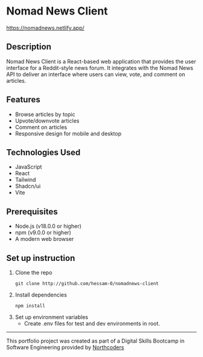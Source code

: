 # Nomad News Client

https://nomadnews.netlify.app/

## Description

Nomad News Client is a React-based web application that provides the user interface for a Reddit-style news forum. It integrates with the Nomad News API to deliver an interface where users can view, vote, and comment on articles.

## Features

- Browse articles by topic
- Upvote/downvote articles
- Comment on articles
- Responsive design for mobile and desktop

## Technologies Used

- JavaScript
- React
- Tailwind
- Shadcn/ui
- Vite

## Prerequisites

- Node.js (v18.0.0 or higher)
- npm (v9.0.0 or higher)
- A modern web browser

## Set up instruction

1. Clone the repo
   ```
   git clone http://github.com/hessam-0/nomadnews-client
   ```
2. Install dependencies
   ```
   npm install
   ```
3. Set up environment variables
   - Create .env files for test and dev environments in root.

---

This portfolio project was created as part of a Digital Skills Bootcamp in Software Engineering provided by [Northcoders](https://northcoders.com/)
